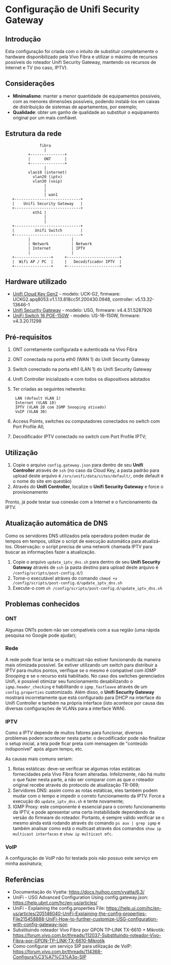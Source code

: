 # Configuração de Unifi Security Gateway

## Introdução
Esta configuração foi criada com o intuito de substituir completamente o hardware disponibilizado pela Vivo Fibra e utilizar o máximo de recursos possíveis do roteador Unifi Security Gateway, mantendo os recursos de Internet e TV (no caso, IPTV).

## Considerações
* **Minimalismo**: manter a menor quantidade de equipamentos possíveis, com as menores dimensões possíveis, podendo instalá-los em caixas de distribuição de sistemas de apartamentos, por exemplo;
* **Qualidade**: obter um ganho de qualidade ao substituir o equipamento original por um mais confiável.

## Estrutura da rede
```
               fibra
                 |
          +---------------+
          |      ONT      |
          +---------------+
                 |
          vlan10 (internet)
            vlan20 (iptv)
            vlan30 (voip)
                 |
                 |
                 | wan1
   +-----------------------------+
   |    Unifi Security Gateway   |
   +-----------------------------+
            eth1 |
                 |
                 |
   +-----------------------------+
   |         Unifi Switch        |
   +-----------------------------+
          |                  |
          | Network          | Network                 
          | Internet         | IPTV
          |                  |
   +----------------+     +-----------------------+
   |  Wifi AP / PC  |     |   Decodificador IPTV  |
   +----------------+     +-----------------------+
```

## Hardware utilizado
* [Unifi Cloud Key Gen2](https://unifi-protect.ui.com/cloud-key-gen2) - modelo: UCK-G2, firmware: UCKG2.apq8053.v1.1.13.818cc5f.200430.0948, controller: v5.13.32-13646-1
* [Unifi Security Gateway](https://www.ui.com/unifi-routing/usg/) - modelo: USG, firmware: v4.4.51.5287926
* [UniFi Switch 16 POE-150W](https://www.ui.com/unifi-switching/unifi-switch-16-150w/) - modelo: US-16-150W, firmware: v4.3.20.11298

## Pré-requisitos
1. ONT corretamente configurada e autenticada na Vivo Fibra
2. ONT conectada na porta eth0 (WAN 1) do Unifi Security Gateway
3. Switch conectado na porta eth1 (LAN 1) do Unifi Security Gateway
4. Unifi Controller inicializado e com todos os dispositivos adotados
5. Ter criadas as seguintes networks: 

        LAN (default VLAN 1)
        Internet (VLAN 10)
        IPTV (VLAN 20 com IGMP Snooping ativado)
        VoIP (VLAN 30)
6. Access Points, switches ou computadores conectados no switch com Port Profile All;
7. Decodificador IPTV conectado no switch com Port Profile IPTV;

## Utilização
1. Copie o arquivo `config.gateway.json` para dentro de seu **Unifi Controller** através de `ssh` (no caso da Cloud Key, a pasta padrão para upload deste arquivo é `/srv/unifi/data/sites/default/`, onde default é o nome do site em questão)
2. Através do **Unifi Controller**, localize o  **Unifi Security Gateway** e force o provisionamento

Pronto, já pode testar sua conexão com a Internet e o funcionamento da IPTV.

## Atualização automática de DNS
Como os servidores DNS utilizados pela operadora podem mudar de tempos em tempos, utilize o script de execução automática para atualizá-los. Observação: o script precisa de uma network chamada IPTV para buscar as informações fazer a atualização.
1. Copie o arquivo `update_iptv_dns.sh` para dentro de seu **Unifi Security Gateway** através de `ssh` (a pasta destino para upload deste arquivo é `/config/scripts/post-config.d/`)
2. Torne-o executável atráves do comando `chmod +x /config/scripts/post-config.d/update_iptv_dns.sh`
3. Execute-o com `sh /config/scripts/post-config.d/update_iptv_dns.sh`

## Problemas conhecidos
### ONT
Algumas ONTs podem não ser compatíveis com a sua região (uma rápida pesquisa no Google pode ajudar);

### Rede
A rede pode ficar lenta se o multicast não estiver funcionando da maneira mais otimizada possível. Se estiver utilizando um switch para distribuir a IPTV para muitos pontos, verifique se o mesmo é compatível com *IGMP Snooping* e se o recurso está habilitado. No caso dos switches gerenciados Unifi, é possível otimizar seu funcionamento desabilizando o `igmp.header_checking` e habilitando o `igmp_fastleave` através de um `config.properties` customizado. Além disso, o **Unifi Security Gateway** mostrará incorretamente que está configurado para DHCP na interface do Unifi Controller e também na própria interface (isto acontece por causa das diversas configurações de VLANs para a interface WAN).

### IPTV
Como a IPTV depende de muitos fatores para funcionar, diversos problemas podem acontecer nesta parte: o decodificador pode não finalizar o setup inicial, a tela pode ficar preta com mensagem de "conteúdo indisponível" após algum tempo, etc.

As causas mais comuns seriam:
1. Rotas estáticas: deve-se verificar se algumas rotas estáticas fornecidades pela Vivo Fibra foram alteradas. Infelizmente, não há muito o que fazer nesta parte, a não ser comparar com as que o roteador original recebe através do protocolo de atualização TR-069;
2. Servidores DNS: assim como as rotas estáticas, eles também podem mudar com o tempo e impedir o correto funcionamento da IPTV. Force a execução do `update_iptv_dns.sh` e tente novamente;
3. IGMP Proxy: este componente é essencial para o correto funcionamento da IPTV, e pode apresentar uma certa instabilidade dependendo da versão do firmware do roteador. Portanto, é sempre válido verificar se o mesmo ainda está rodando através do comando `ps aux | grep igmp` e também analisar como está o multicast através dos comandos `show ip multicast interfaces` e `show ip multicast mfc`.

### VoIP
A configuração de VoIP não foi testada pois não possuo este serviço em minha assinatura;

## Referências
* Documentação do Vyatta: https://docs.huihoo.com/vyatta/6.3/
* UniFi - USG Advanced Configuration Using config.gateway.json: https://help.ubnt.com/hc/en-us/articles/
* UniFi - Explaining the config.properties File: https://help.ui.com/hc/en-us/articles/205146040-UniFi-Explaining-the-config-properties-File215458888-UniFi-How-to-further-customize-USG-configuration-with-config-gateway-json
* Substituindo roteador Vivo Fibra por GPON TP-LINK TX-6610 + Mikrotik: https://forum.vivo.com.br/threads/112037-Substituindo-roteador-Vivo-Fibra-por-GPON-TP-LINK-TX-6610-Mikrotik
* Como configurar um serviço SIP para utilização de VoIP: https://forum.vivo.com.br/threads/114368-Configura%C3%A7%C3%A3o-SIP
